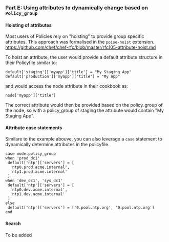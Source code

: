 ### Part E: Using attributes to dynamically change based on ```Policy_group```

#### Hoisting of attributes
Most users of Policies rely on "hoisting" to provide group specific attributes. This approach was formalised in the ```poise-hoist``` extension. 
https://github.com/chef/chef-rfc/blob/master/rfc105-attribute-hoist.md 

To hoist an attribute, the user would provide a default attribute structure in their Policyfile similar to:
```
default['staging']['myapp']['title'] = "My Staging App"
default['production']['myapp']['title'] = "My App"
```
and would access the node attribute in their cookbook as:
```
node['myapp']['title']
```

The correct attribute would then be provided based on the policy_group of the node, so with a policy_group of staging the attribute would contain "My Staging App".

#### Attribute case statements
Similare to the example abouve, you can also leverage a ```case``` statement to dynamically determine attributes in the policyfile.
```
case node.policy_group
when 'prod_dc1'
 default['ntp']['servers'] = [
  'ntp0.prod.acme.internal',
  'ntp1.prod.acme.internal'
 ]
when 'dev_dc1', 'sys_dc1'
 default['ntp']['servers'] = [
  'ntp0.dev.acme.internal',
  'ntp1.dev.acme.internal'
 ]
else
 default['ntp']['servers'] = ['0.pool.ntp.org', '0.pool.ntp.org']
end
```

#### Search
To be added
